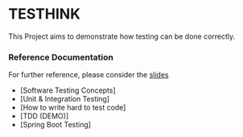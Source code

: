 # TESTHINK
This Project aims to demonstrate how testing can be done correctly.
### Reference Documentation
For further reference, please consider the [slides](TESTHINK.pptx)
* [Software Testing Concepts]
* [Unit & Integration Testing]
* [How to write hard to test code]
* [TDD (DEMO)]
* [Spring Boot Testing]
